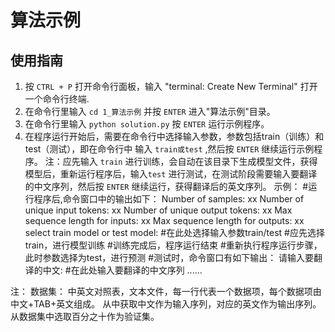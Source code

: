 # 算法示例

## 使用指南

1. 按 `CTRL + P` 打开命令行面板，输入 "terminal: Create New Terminal" 打开一个命令行终端.
2. 在命令行里输入 `cd 1_算法示例` 并按 `ENTER` 进入"算法示例"目录。
3. 在命令行里输入 `python solution.py` 按 `ENTER` 运行示例程序。
4. 在程序运行开始后，需要在命令行中选择输入参数，参数包括train（训练）和test（测试），即在命令行中
   输入 `train或test` ,然后按 `ENTER` 继续运行示例程序。
   注：应先输入 `train` 进行训练，会自动在该目录下生成模型文件，获得模型后，重新运行程序后，输入`test`
      进行测试，在测试阶段需要输入要翻译的中文序列，然后按 `ENTER` 继续运行，获得翻译后的英文序列。
   示例：
      #运行程序后,命令窗口中的输出如下：
      Number of samples: xx
      Number of unique input tokens: xx
      Number of unique output tokens: xx
      Max sequence length for inputs: xx
      Max sequence length for outputs: xx
      select train model or test model:       #在此处选择输入参数train/test
      #应先选择train，进行模型训练
      #训练完成后，程序运行结束
      #重新执行程序运行步骤，此时参数选择为test，进行预测
      #测试时，命令窗口有如下输出：
      请输入要翻译的中文:                       #在此处输入要翻译的中文序列
      ......



注：
数据集：
中英文对照表，文本文件，每一行代表一个数据项，每个数据项由中文+TAB+英文组成。
从中获取中文作为输入序列，对应的英文作为输出序列。
从数据集中选取百分之十作为验证集。


